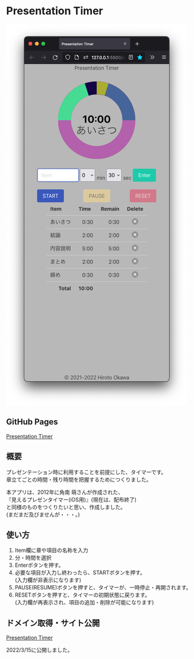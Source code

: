 # Presentation Timer

![20220313_PresentationTimer_ScreenShot.png](/20220313_PresentationTimer_ScreenShot.png)

## GitHub Pages

[Presentation Timer](https://okawahiroto.github.io/PresentationTimer/)

## 概要

プレゼンテーション時に利用することを前提にした、タイマーです。  
章立てごとの時間・残り時間を把握するためにつくりました。  

本アプリは、2012年に角南 萌さんが作成された、  
『見えるプレゼンタイマー(iOS用)』(現在は、配布終了)  
と同様のものをつくりたいと思い、作成しました。  
(まだまだ及びませんが・・・。)

## 使い方

1. Item欄に章や項目の名称を入力
2. 分・時間を選択
3. Enterボタンを押す。
4. 必要な項目が入力し終わったら、STARTボタンを押す。  
(入力欄が非表示になります)
5. PAUSE(RESUME)ボタンを押すと、タイマーが、一時停止・再開されます。
6. RESETボタンを押すと、タイマーの初期状態に戻ります。  
(入力欄が再表示され、項目の追加・削除が可能になります)

## ドメイン取得・サイト公開

[Presentation Timer](https://presentationtimer.online/)

2022/3/15に公開しました。